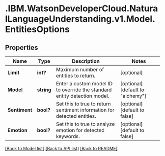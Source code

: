 # .IBM.WatsonDeveloperCloud.NaturalLanguageUnderstanding.v1.Model.EntitiesOptions
## Properties

Name | Type | Description | Notes
------------ | ------------- | ------------- | -------------
**Limit** | **int?** | Maximum number of entities to return. | [optional] 
**Model** | **string** | Enter a custom model ID to override the standard entity detection model. | [optional] [default to "alchemy"]
**Sentiment** | **bool?** | Set this to true to return sentiment information for detected entities. | [optional] [default to false]
**Emotion** | **bool?** | Set this to true to analyze emotion for detected keywords. | [optional] [default to false]

[[Back to Model list]](../README.md#documentation-for-models) [[Back to API list]](../README.md#documentation-for-api-endpoints) [[Back to README]](../README.md)

